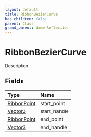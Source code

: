 ```yaml
---
layout: default
title: RibbonBezierCurve
has_children: false
parent: Class
grand_parent: Game Reflection
---
```

# RibbonBezierCurve
Description 

## Fields

| Type | Name |
|:----------|:--------------|
| [RibbonPoint](/riftbreaker-wiki/docs/game-reflection/classes/ribbon_point/) | start_point |
| [Vector3](/riftbreaker-wiki/docs/game-reflection/classes/vector3/) | start_handle |
| [RibbonPoint](/riftbreaker-wiki/docs/game-reflection/classes/ribbon_point/) | end_point |
| [Vector3](/riftbreaker-wiki/docs/game-reflection/classes/vector3/) | end_handle |

